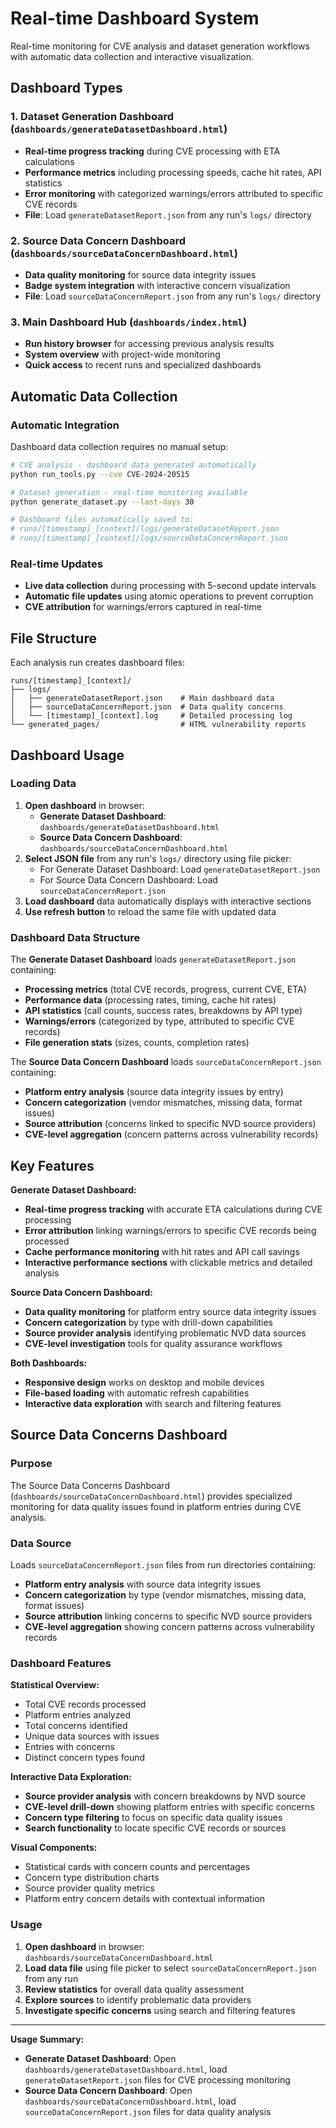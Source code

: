 # Real-time Dashboard System

Real-time monitoring for CVE analysis and dataset generation workflows with automatic data collection and interactive visualization.

## Dashboard Types

### 1. Dataset Generation Dashboard (`dashboards/generateDatasetDashboard.html`)

- **Real-time progress tracking** during CVE processing with ETA calculations
- **Performance metrics** including processing speeds, cache hit rates, API statistics
- **Error monitoring** with categorized warnings/errors attributed to specific CVE records
- **File**: Load `generateDatasetReport.json` from any run's `logs/` directory

### 2. Source Data Concern Dashboard (`dashboards/sourceDataConcernDashboard.html`)

- **Data quality monitoring** for source data integrity issues
- **Badge system integration** with interactive concern visualization
- **File**: Load `sourceDataConcernReport.json` from any run's `logs/` directory

### 3. Main Dashboard Hub (`dashboards/index.html`)

- **Run history browser** for accessing previous analysis results
- **System overview** with project-wide monitoring
- **Quick access** to recent runs and specialized dashboards

## Automatic Data Collection

### Automatic Integration

Dashboard data collection requires no manual setup:

```bash
# CVE analysis - dashboard data generated automatically
python run_tools.py --cve CVE-2024-20515

# Dataset generation - real-time monitoring available  
python generate_dataset.py --last-days 30

# Dashboard files automatically saved to:
# runs/[timestamp]_[context]/logs/generateDatasetReport.json
# runs/[timestamp]_[context]/logs/sourceDataConcernReport.json
```

### Real-time Updates

- **Live data collection** during processing with 5-second update intervals
- **Automatic file updates** using atomic operations to prevent corruption
- **CVE attribution** for warnings/errors captured in real-time

## File Structure

Each analysis run creates dashboard files:

```text
runs/[timestamp]_[context]/
├── logs/
│   ├── generateDatasetReport.json    # Main dashboard data
│   ├── sourceDataConcernReport.json  # Data quality concerns
│   └── [timestamp]_[context].log     # Detailed processing log
└── generated_pages/                  # HTML vulnerability reports
```

## Dashboard Usage

### Loading Data

1. **Open dashboard** in browser:
   - **Generate Dataset Dashboard**: `dashboards/generateDatasetDashboard.html`  
   - **Source Data Concern Dashboard**: `dashboards/sourceDataConcernDashboard.html`
2. **Select JSON file** from any run's `logs/` directory using file picker:
   - For Generate Dataset Dashboard: Load `generateDatasetReport.json`
   - For Source Data Concern Dashboard: Load `sourceDataConcernReport.json`
3. **Load dashboard** data automatically displays with interactive sections
4. **Use refresh button** to reload the same file with updated data

### Dashboard Data Structure

The **Generate Dataset Dashboard** loads `generateDatasetReport.json` containing:

- **Processing metrics** (total CVE records, progress, current CVE, ETA)
- **Performance data** (processing rates, timing, cache hit rates)
- **API statistics** (call counts, success rates, breakdowns by API type)
- **Warnings/errors** (categorized by type, attributed to specific CVE records)
- **File generation stats** (sizes, counts, completion rates)

The **Source Data Concern Dashboard** loads `sourceDataConcernReport.json` containing:

- **Platform entry analysis** (source data integrity issues by entry)
- **Concern categorization** (vendor mismatches, missing data, format issues)
- **Source attribution** (concerns linked to specific NVD source providers)
- **CVE-level aggregation** (concern patterns across vulnerability records)

## Key Features

**Generate Dataset Dashboard:**

- **Real-time progress tracking** with accurate ETA calculations during CVE processing
- **Error attribution** linking warnings/errors to specific CVE records being processed
- **Cache performance monitoring** with hit rates and API call savings
- **Interactive performance sections** with clickable metrics and detailed analysis

**Source Data Concern Dashboard:**

- **Data quality monitoring** for platform entry source data integrity issues
- **Concern categorization** by type with drill-down capabilities
- **Source provider analysis** identifying problematic NVD data sources
- **CVE-level investigation** tools for quality assurance workflows

**Both Dashboards:**

- **Responsive design** works on desktop and mobile devices
- **File-based loading** with automatic refresh capabilities
- **Interactive data exploration** with search and filtering features

## Source Data Concerns Dashboard

### Purpose

The Source Data Concerns Dashboard (`dashboards/sourceDataConcernDashboard.html`) provides specialized monitoring for data quality issues found in platform entries during CVE analysis.

### Data Source

Loads `sourceDataConcernReport.json` files from run directories containing:

- **Platform entry analysis** with source data integrity issues
- **Concern categorization** by type (vendor mismatches, missing data, format issues)
- **Source attribution** linking concerns to specific NVD source providers
- **CVE-level aggregation** showing concern patterns across vulnerability records

### Dashboard Features

**Statistical Overview:**

- Total CVE records processed
- Platform entries analyzed
- Total concerns identified
- Unique data sources with issues
- Entries with concerns
- Distinct concern types found

**Interactive Data Exploration:**

- **Source provider analysis** with concern breakdowns by NVD source
- **CVE-level drill-down** showing platform entries with specific concerns
- **Concern type filtering** to focus on specific data quality issues
- **Search functionality** to locate specific CVE records or sources

**Visual Components:**

- Statistical cards with concern counts and percentages
- Concern type distribution charts
- Source provider quality metrics
- Platform entry concern details with contextual information

### Usage

1. **Open dashboard** in browser: `dashboards/sourceDataConcernDashboard.html`
2. **Load data file** using file picker to select `sourceDataConcernReport.json` from any run
3. **Review statistics** for overall data quality assessment
4. **Explore sources** to identify problematic data providers
5. **Investigate specific concerns** using search and filtering features

---

**Usage Summary:**

- **Generate Dataset Dashboard**: Open `dashboards/generateDatasetDashboard.html`, load `generateDatasetReport.json` files for CVE processing monitoring
- **Source Data Concern Dashboard**: Open `dashboards/sourceDataConcernDashboard.html`, load `sourceDataConcernReport.json` files for data quality analysis
